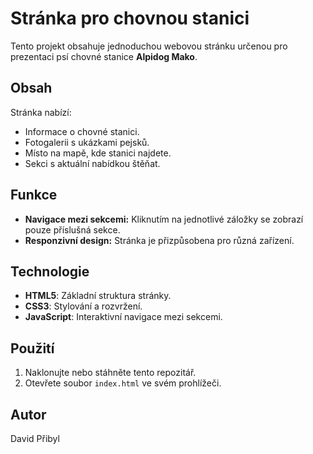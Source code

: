 # Stránka pro chovnou stanici

Tento projekt obsahuje jednoduchou webovou stránku určenou pro prezentaci psí chovné stanice **Alpidog Mako**.

## Obsah
Stránka nabízí:
- Informace o chovné stanici.
- Fotogalerii s ukázkami pejsků.
- Místo na mapě, kde stanici najdete.
- Sekci s aktuální nabídkou štěňat.

## Funkce
- **Navigace mezi sekcemi:** Kliknutím na jednotlivé záložky se zobrazí pouze příslušná sekce.
- **Responzivní design:** Stránka je přizpůsobena pro různá zařízení.

## Technologie
- **HTML5**: Základní struktura stránky.
- **CSS3**: Stylování a rozvržení.
- **JavaScript**: Interaktivní navigace mezi sekcemi.

## Použití
1. Naklonujte nebo stáhněte tento repozitář.
2. Otevřete soubor `index.html` ve svém prohlížeči.

## Autor
David Přibyl

